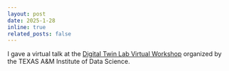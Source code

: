 ```yaml
---
layout: post
date: 2025-1-28
inline: true
related_posts: false
---
```



I gave a virtual talk at the [Digital Twin Lab Virtual Workshop](https://tamids.tamu.edu/event/neuromancer/) organized by the TEXAS A&M Institute of Data Science.